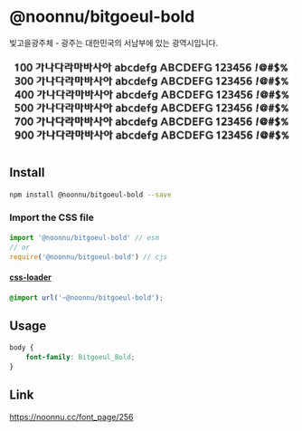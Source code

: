 # @noonnu/bitgoeul-bold

빛고을광주체 - 광주는 대한민국의 서남부에 있는 광역시입니다.

![example](./example.png)

## Install

```bash
npm install @noonnu/bitgoeul-bold --save
```

### Import the CSS file

```js
import '@noonnu/bitgoeul-bold' // esm
// or
require('@noonnu/bitgoeul-bold') // cjs
```

#### [css-loader](https://github.com/webpack-contrib/css-loader)

```css
@import url('~@noonnu/bitgoeul-bold');
```

## Usage

```css
body {
    font-family: Bitgoeul_Bold;
}
```

## Link

https://noonnu.cc/font_page/256
